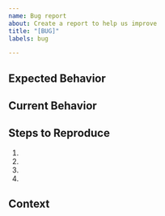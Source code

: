 ```yaml
---
name: Bug report
about: Create a report to help us improve
title: "[BUG]"
labels: bug

---
```


<!--- Provide a general summary of the issue in the Title above -->

## Expected Behavior
<!--- Tell us what should happen -->

## Current Behavior
<!--- Tell us what happens instead of the expected behavior -->

## Steps to Reproduce
<!--- Provide a link to a live example, or an unambiguous set of steps to reproduce this bug -->
1.
2.
3.
4.

## Context
<!--- Not obligatory, but any guesses what could be the culprit? -->
